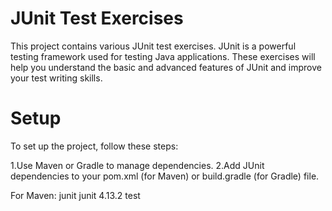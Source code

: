 # JUnit Test Exercises
This project contains various JUnit test exercises. 
JUnit is a powerful testing framework used for testing Java applications.
These exercises will help you understand the basic and advanced features of JUnit and improve your test writing skills.

# Setup
To set up the project, follow these steps:

1.Use Maven or Gradle to manage dependencies.
2.Add JUnit dependencies to your pom.xml (for Maven) or build.gradle (for Gradle) file.

For Maven:
<dependency>
  <groupId>junit</groupId>
  <artifactId>junit</artifactId>
  <version>4.13.2</version>
  <scope>test</scope>
</dependency>
